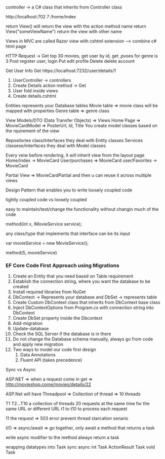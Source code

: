 controller -> a C# class that inherits from Controller class

http://localhost:702 7 /home/index

return View() will return the view with the action method name
return View("someViewName") return the view with other name




Views in MVC are called Razor view with cshtml extension --> combine c# html page

HTTP Request -> 
Get  top 30 movies, get user by id, get ,pvoes for genre is 3
Post  register user, login
Put edit profile
Delete delete account

Get User Info
Get https://localhost:7232/user/details/1
1. UserController -> controllers
2. Create Details action method -> Get
3. User fold inside views
4. Create details.cshtml

Entities represents your Database tables
Movie table => movie class will be mapped with properties
Genre table => genre class

View Models/DTO (Data Transfer Objects) => Views 
Home Page => MovieCardModel => PosterUrl, Id, Title
You create model classes based on the rquirement of the view

Repositories class/interfaces they deal with Entity classes
Services classese/interfaces they deal with Model classes


Every veiw before rendering, it will inherit view from the layout page
Home/index -> MovieCard
User/purchases => MovieCard
user/Favorites -> MovieCard

Partial View => MovieCardPartial and then u can reuse it across multiple views


Design Pattern that enables you to write loosely coupled code

tightly coupled code vs loosely coupled 

easy to maintain/test/change the functionality without changin much of the code


method(int x, IMovieService service);

any class/type that implements that interface can be its input

var movieService = new MovieService();

method(5, movieService)


### EF Core Code First Approach using Migrations

1. Create an Entity that you need based on Table requirement
1. Establish the connection string, where you want the database to be created
1. Install required libraries from NuGet
1. DbContext -> Represents your database and DbSet -> represents table
1. Create Custom DbContext class that inherits from DbContext base class
1. Inject DbContextOptions from Program.cs with connection string into DbContext
1. Create DbSet<Entity> property inside the Dbcontext
1. Add-migration
1. Update-database
1. Check the SQL Server if the database is in there
1. Do not change the Database schema manually, always go from code and apply new migration
1. Two ways to model our code first design
	1. Data Annotations
	1. Fluent API (takes precedence)

Sync vs Async

ASP.NET => when a request come in 
get => http://movieshop.come/movies/details/22

ASP.Net will have Threadpool => Collection of thread => 10 threads

T1 T2...T10 a collection of threads
20 requests at the same time for the same URL or different URL
t1 to t10 to process each request

11 the request => 503 error
prevent thread starcation senario

I/O =>
async/await => go together, only await a method that returns a task

write async modifier to the method
always return a task

wrapping datatypes into Task
sync			async
int				Task<int>
ActionResult	Task<ActionResult>
void			Task
